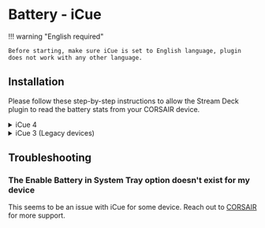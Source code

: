 # Battery - iCue
!!! warning "English required"

    Before starting, make sure iCue is set to English language, plugin does not work with any other language.

## Installation
Please follow these step-by-step instructions to allow the Stream Deck plugin to read the battery stats from your CORSAIR device.

<details>
  <summary>iCue 4</summary>

<img src="../img/icue4-setup.png" alt="iCue 4 setup">


<ol>
<li>Open iCue and Select your device from the top menu bar.</li>
<li>On the left hand side, click Device Settings</li>
<li>Select Enable Battery Guage in Notification Area</li>
</ol>

</details>

<details>
  <summary>iCue 3 (Legacy devices)</summary>
  <ol>
    <li>Open iCue and Select your device from the top menu bar</li>
    <li>On the left hand side, click <b>Device Settings</b></li>
    <li>Select Enable Battery Guage in Notification Area
    <img src="../img/icue3-s3.png" alt="Step 3"></li>
    <li>Open iCue and Select Settings from the top menu bar</li>
    <li>Choose the device you want to see battery stats for (and verify it shows the battery status right under the device’s image)</li>
    <li>Select Enable Battery Gauge in System Taskbar
    <img src="../img/icue3-s6.png" alt="Step 6"></li>
    <li>Right-Click the Windows taskbar and choose Taskbar Settings
    <img src="../img/icue3-s7.png" alt="Step 7"></li>
    <li><b>Windows 10:</b> Scroll down to the Notification Area and click on Select which icons appear on the taskbar<br>
    <b>Windows 11:</b> Click on Taskbar corner overflow
    <img src="../img/icue3-s8.png" alt="Step 8"></li>
    <li>Find iCue in the list and make sure it’s set to On</li>
    <li>Verify you now have a battery icon on the taskbar and notice the name of the device is shown along with the battery status.<br>
    <img src="../img/icue3-s10.png" alt="Step 10"></li>
    <li>In the plugin, write the name of the device as shown in the image above (in this case type IRONCLAW)</li>
  </ol>
</details>

##  Troubleshooting
### The Enable Battery in System Tray option doesn't exist for my device
This seems to be an issue with iCue for some device. Reach out to [CORSAIR](https://www.corsair.com/us/en/contact) for more support.